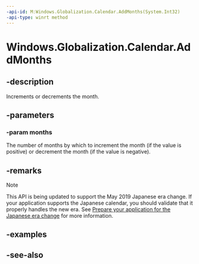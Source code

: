 ```yaml
---
-api-id: M:Windows.Globalization.Calendar.AddMonths(System.Int32)
-api-type: winrt method
---
```


<!-- Method syntax
public void AddMonths(System.Int32 months)
-->

# Windows.Globalization.Calendar.AddMonths

## -description
Increments or decrements the month.

## -parameters
### -param months
The number of months by which to increment the month (if the value is positive) or decrement the month (if the value is negative).

## -remarks

> [!NOTE]
> This API is being updated to support the May 2019 Japanese era change. If your application supports the Japanese calendar, you should validate that it properly handles the new era. See [Prepare your application for the Japanese era change](https://docs.microsoft.com/windows/uwp/design/globalizing/japanese-era-change) for more information.

## -examples

## -see-also
